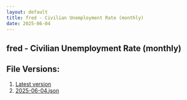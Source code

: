 ```yaml
---
layout: default
title: fred - Civilian Unemployment Rate (monthly)
date: 2025-06-04
---
```


## fred - Civilian Unemployment Rate (monthly)

<div id="data-table"></div>
<script>
document.addEventListener('DOMContentLoaded', function(){
  FREDTable($('#data-table'));
});
</script>

## File Versions:
1. [Latest version](./latest.json)
2. [2025-06-04.json](./2025-06-04.json)
